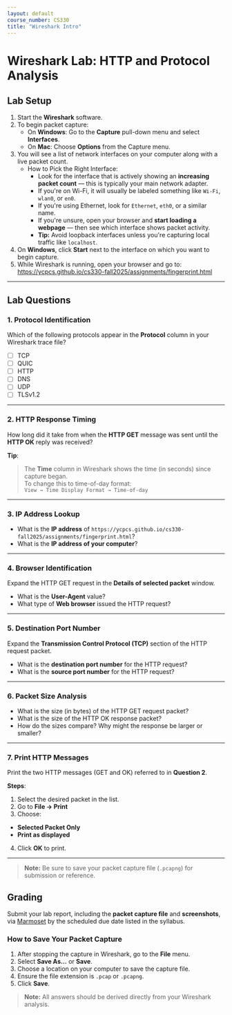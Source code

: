 ```yaml
---
layout: default
course_number: CS330
title: "Wireshark Intro"
---
```


# Wireshark Lab: HTTP and Protocol Analysis

## Lab Setup

1. Start the **Wireshark** software.
2. To begin packet capture:
   - On **Windows**: Go to the **Capture** pull-down menu and select **Interfaces**.
   - On **Mac**: Choose **Options** from the Capture menu.
3. You will see a list of network interfaces on your computer along with a live packet count.
   - How to Pick the Right Interface:
     - Look for the interface that is actively showing an **increasing packet count** — this is typically your main network adapter.
     - If you're on Wi-Fi, it will usually be labeled something like `Wi-Fi`, `wlan0`, or `en0`.
     - If you're using Ethernet, look for `Ethernet`, `eth0`, or a similar name.
     - If you're unsure, open your browser and **start loading a webpage** — then see which interface shows packet activity.
     - **Tip:** Avoid loopback interfaces unless you're capturing local traffic like `localhost`.
4. On **Windows**, click **Start** next to the interface on which you want to begin capture.
5. While Wireshark is running, open your browser and go to: <a href="https://ycpcs.github.io/cs330-fall2025/assignments/fingerprint.html" target="_blank">https://ycpcs.github.io/cs330-fall2025/assignments/fingerprint.html</a>

---

## Lab Questions

### 1. Protocol Identification

Which of the following protocols appear in the **Protocol** column in your Wireshark trace file?

- [ ] TCP  
- [ ] QUIC  
- [ ] HTTP  
- [ ] DNS  
- [ ] UDP  
- [ ] TLSv1.2  

---

### 2. HTTP Response Timing

How long did it take from when the **HTTP GET** message was sent until the **HTTP OK** reply was received?

**Tip**:  
> The **Time** column in Wireshark shows the time (in seconds) since capture began.  
> To change this to time-of-day format:  
> `View → Time Display Format → Time-of-day`

---

### 3. IP Address Lookup

- What is the **IP address** of ```https://ycpcs.github.io/cs330-fall2025/assignments/fingerprint.html```?
- What is the **IP address of your computer**?

---

### 4. Browser Identification

Expand the HTTP GET request in the **Details of selected packet** window.

- What is the **User-Agent** value?
- What type of **Web browser** issued the HTTP request?

---

### 5. Destination Port Number

Expand the **Transmission Control Protocol (TCP)** section of the HTTP request packet.

- What is the **destination port number** for the HTTP request?
- What is the **source port number** for the HTTP request?

---

### 6. Packet Size Analysis  
- What is the size (in bytes) of the HTTP GET request packet?  
- What is the size of the HTTP OK response packet?  
- How do the sizes compare? Why might the response be larger or smaller?
  
---

### 7. Print HTTP Messages

Print the two HTTP messages (GET and OK) referred to in **Question 2**.

**Steps**:

1. Select the desired packet in the list.
2. Go to **File → Print**
3. Choose:
- **Selected Packet Only**
- **Print as displayed**
4. Click **OK** to print.

---

> **Note:** Be sure to save your packet capture file (`.pcapng`) for submission or reference.

## Grading
Submit your lab report, including the **packet capture file** and **screenshots**, via [Marmoset](https://cs.ycp.edu/marmoset) by the scheduled due date listed in the syllabus.

### How to Save Your Packet Capture

1. After stopping the capture in Wireshark, go to the **File** menu.
2. Select **Save As…** or **Save**.
3. Choose a location on your computer to save the capture file.
4. Ensure the file extension is `.pcap` or `.pcapng`.
5. Click **Save**.
   
> **Note:** All answers should be derived directly from your Wireshark analysis.